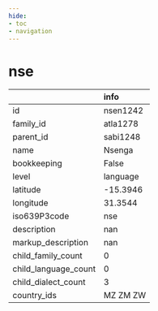 ```yaml
---
hide:
- toc
- navigation
---
```

# nse
|                      | info     |
|:---------------------|:---------|
| id                   | nsen1242 |
| family_id            | atla1278 |
| parent_id            | sabi1248 |
| name                 | Nsenga   |
| bookkeeping          | False    |
| level                | language |
| latitude             | -15.3946 |
| longitude            | 31.3544  |
| iso639P3code         | nse      |
| description          | nan      |
| markup_description   | nan      |
| child_family_count   | 0        |
| child_language_count | 0        |
| child_dialect_count  | 3        |
| country_ids          | MZ ZM ZW |